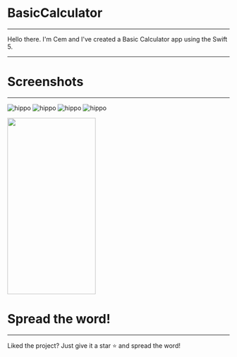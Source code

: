 # BasicCalculator
--------------------------------------------------------------
Hello there. I'm Cem and I've created a Basic Calculator app using the Swift 5.

------------------------------------------------------------------------------------
# Screenshots
-----------------------------------

![hippo](https://media.giphy.com/media/LTbtG9ThTNAvDDAKoD/giphy.gif)
![hippo](https://media.giphy.com/media/ejMfNJnNINQgV2WKJo/giphy.gif)
![hippo](https://media.giphy.com/media/fNH3dt39jiWBjbpFk8/giphy.gif)
![hippo](https://media.giphy.com/media/sG7Cay5pdAGuDR8I6S/giphy.gif)


<img src="https://user-images.githubusercontent.com/64742465/145792876-e406f569-85cf-40a1-ae16-fd5c843917c0.gif" width="200" height="400">

# Spread the word!
----------------------------------------------
Liked the project? Just give it a star :star: and spread the word!
